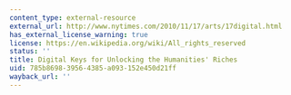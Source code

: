 ```yaml
---
content_type: external-resource
external_url: http://www.nytimes.com/2010/11/17/arts/17digital.html
has_external_license_warning: true
license: https://en.wikipedia.org/wiki/All_rights_reserved
status: ''
title: Digital Keys for Unlocking the Humanities' Riches
uid: 785b8698-3956-4385-a093-152e450d21ff
wayback_url: ''
---
```

